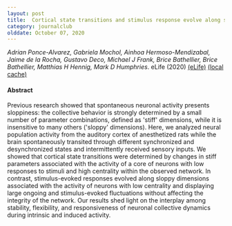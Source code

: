 ```yaml
---
layout: post
title:  Cortical state transitions and stimulus response evolve along stiff and sloppy parameter dimensions, respectively (2020)
category: journalclub
olddate: October 07, 2020
---
```

 
*Adrian Ponce-Alvarez, Gabriela Mochol, Ainhoa Hermoso-Mendizabal, Jaime de la Rocha, Gustavo Deco, Michael J Frank, Brice Bathellier, Brice Bathellier, Matthias H Hennig, Mark D Humphries*. eLife (2020) 
[(eLife)](https://doi.org/10.7554/eLife.53268)
[(local cache)]({{site.url}}/journalclub/JCpapers/ponce-alvarezCorticalStateTransitions2020.pdf)

#### Abstract
Previous research showed that spontaneous neuronal activity presents sloppiness: the collective behavior is strongly determined by a small number of parameter combinations, defined as 'stiff' dimensions, while it is insensitive to many others ('sloppy' dimensions). Here, we analyzed neural population activity from the auditory cortex of anesthetized rats while the brain spontaneously transited through different synchronized and desynchronized states and intermittently received sensory inputs. We showed that cortical state transitions were determined by changes in stiff parameters associated with the activity of a core of neurons with low responses to stimuli and high centrality within the observed network. In contrast, stimulus-evoked responses evolved along sloppy dimensions associated with the activity of neurons with low centrality and displaying large ongoing and stimulus-evoked fluctuations without affecting the integrity of the network. Our results shed light on the interplay among stability, flexibility, and responsiveness of neuronal collective dynamics during intrinsic and induced activity.